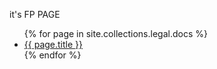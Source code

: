 it's FP PAGE


<ul>
{% for page in site.collections.legal.docs %}
  <li><a href="{{ page.url }}">{{ page.title }}</a></li>
{% endfor %}
</ul>
